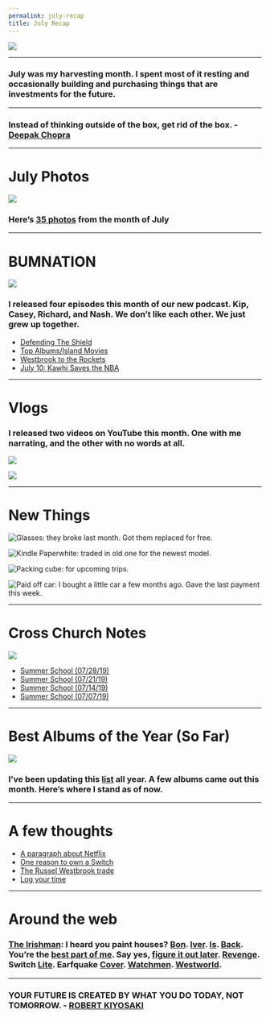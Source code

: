 ```yaml
---
permalink: july-recap
title: July Recap
---
```


![][image-1]

---- 

### July was my harvesting month. I spent most of it resting and occasionally building and purchasing things that are investments for the future.

---- 

### Instead of thinking outside of the box, get rid of the box. - [Deepak Chopra][1]

---- 

# July Photos

[![][image-2]][2]

### Here’s [35 photos][3] from the month of July

---- 

# BUMNATION

![][image-3]

### I released four episodes this month of our new podcast. Kip, Casey, Richard, and Nash. We don’t like each other. We just grew up together.

- [Defending The Shield][4]
- [Top Albums/Island Movies][5]
- [Westbrook to the Rockets][6]
- [July 10: Kawhi Saves the NBA][7]

---- 

# Vlogs

### I released two videos on YouTube this month. One with me narrating, and the other with no words at all.

[![][image-4]][8]

[![][image-5]][9]

---- 

# New Things

![Glasses: they broke last month. Got them replaced for free.][image-6]

![Kindle Paperwhite: traded in old one for the newest model.][image-7]

![Packing cube: for upcoming trips.][image-8]

![Paid off car: I bought a little car a few months ago. Gave the last payment this week.][image-9]

---- 

# Cross Church Notes

![][image-10]

- [Summer School (07/28/19)][10]
- [Summer School (07/21/19)][11]
- [Summer School (07/14/19)][12]
- [Summer School (07/07/19)][13]

---- 

# Best Albums of the Year (So Far)

![][image-11]

### I’ve been updating this [list][14] all year. A few albums came out this month. Here’s where I stand as of now.

---- 

# A few thoughts

- [A paragraph about Netflix][15]
- [One reason to own a Switch][16]
- [The Russel Westbrook trade][17]
- [Log your time][18]

---- 

# Around the web

### [The Irishman][19]: I heard you paint houses? [Bon][20]. [Iver][21]. [Is][22]. [Back][23]. You’re the [best part of me][24]. Say yes, [figure it out later][25]. [Revenge][26]. Switch [Lite][27]. Earfquake [Cover][28]. [Watchmen][29]. [Westworld][30].

---- 

### YOUR FUTURE IS CREATED BY WHAT YOU DO TODAY, NOT TOMORROW. - [ROBERT KIYOSAKI][31]

[1]:	https://nashp.com/instead-of-thinking-outside-the-box-get-rid-of-the-box-deepak-chopra
[2]:	https://nashp.com/july
[3]:	https://nashp.com/july
[4]:	https://overcast.fm/+JxQglecfA
[5]:	https://overcast.fm/+JxQhjAk-s
[6]:	https://overcast.fm/+JxQhsWEFk
[7]:	https://overcast.fm/+JxQgNlY-g
[8]:	https://youtu.be/tku_tPeApV4
[9]:	https://youtu.be/eFh_AM38dwI
[10]:	https://nashp.com/cross-church-notes-summer-school-07/28/19
[11]:	https://nashp.com/cross-church-notes-summer-school-07/21/19
[12]:	https://nashp.com/cross-church-notes-summer-school-07/14/19
[13]:	https://nashp.com/cross-church-notes-summer-school-06/07/19
[14]:	https://nashp.com/2019-albums
[15]:	https://nashp.com/netflix-is-losing-beloved-shows-subscribers-and-confidence
[16]:	https://nashp.com/reason-to-own-a-switch-indie-games
[17]:	https://nashp.com/my-thoughts-on-russell-westbrook-being-traded-for-chris-paul
[18]:	https://nashp.com/log-your-time-and-what-youve-been-up-to-every-30-minutes
[19]:	https://nashp.com/the-irishman-official-teaser
[20]:	https://nashp.com/sincerity-is-forever-in-season
[21]:	https://nashp.com/bon-iver-faith-official-lyric-video
[22]:	https://nashp.com/bon-iver-faith-official-lyric-video
[23]:	https://nashp.com/bon-iver-autumn
[24]:	https://nashp.com/ed-sheeran-best-part-of-me-feat-yebba
[25]:	https://nashp.com/say-yes-figure-it-out-later-with-tyler-babin
[26]:	https://nashp.com/dreamville-presents-revenge-documentary
[27]:	https://nashp.com/first-look-at-nintendo-switch-lite-a-new-addition-to-the-nintendo-switch-family
[28]:	https://nashp.com/earfquake-tyler-the-creator-guitar-cover
[29]:	https://nashp.com/watchmen-official-comic-con-trailer-hbo
[30]:	https://nashp.com/official-sdcc-trailer-westworld-season-3-2020-hbo
[31]:	https://nashp.com/your-future-is-created-by-what-you-do-today-not-tomorrow-robert-kiyosaki

[image-1]:	https://i.imgur.com/xnG2hmW.png
[image-2]:	https://i.imgur.com/8EKQSGT.jpg
[image-3]:	https://i.imgur.com/cv7wAgj.jpg
[image-4]:	https://i.imgur.com/2gjQrvk.png
[image-5]:	https://i.imgur.com/agaTmjU.jpg
[image-6]:	https://nashp.com/_image_cache/ece0ac70-17b5-4741-92d1-6a25960efdd5.jpg
[image-7]:	https://i.imgur.com/dQdoO1L.jpg
[image-8]:	https://nashp.com/_image_cache/6afd5f26-f19c-4990-8d89-5edd98f0bce1.jpg
[image-9]:	https://nashp.com/_image_cache/1e498298-4da9-4111-b02b-7be0921b394a.jpg
[image-10]:	https://nashp.com/_image_cache/f540b9d0-6c81-49e4-9ada-be48a8355bce.jpg
[image-11]:	https://i.imgur.com/ylumkKi.png